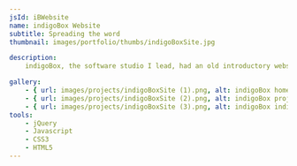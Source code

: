 ```yaml
---
jsId: iBWebsite
name: indigoBox Website
subtitle: Spreading the word
thumbnail: images/portfolio/thumbs/indigoBoxSite.jpg

description:
    indigoBox, the software studio I lead, had an old introductory website for a long time, and it took a coordinated effort that I lead amongst our team to launch our new website, which showcases all of our main products as well as all of our members.,

gallery:
    - { url: images/projects/indigoBoxSite (1).png, alt: indigoBox homepage screenshot }
    - { url: images/projects/indigoBoxSite (2).png, alt: indigoBox projects page screenshot }
    - { url: images/projects/indigoBoxSite (3).png, alt: indigoBox individual project page screenshot }
tools:
    - jQuery
    - Javascript
    - CSS3
    - HTML5
---
```

